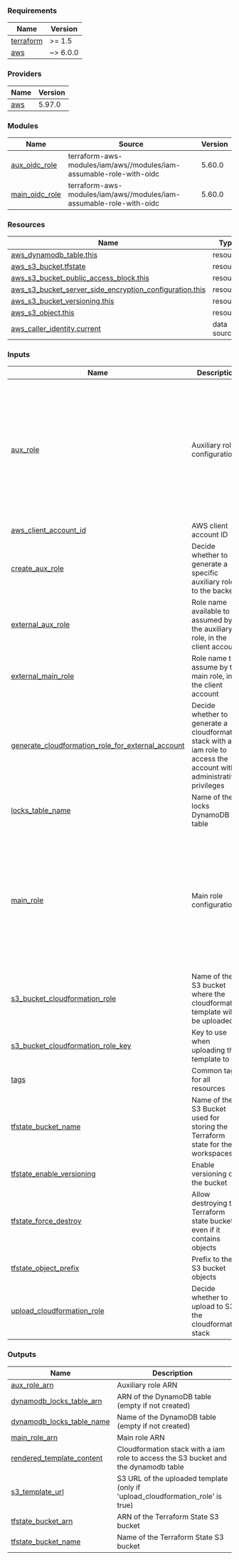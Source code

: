 <!-- BEGIN_TF_DOCS -->
### Requirements

| Name | Version |
|------|---------|
| <a name="requirement_terraform"></a> [terraform](#requirement\_terraform) | >= 1.5 |
| <a name="requirement_aws"></a> [aws](#requirement\_aws) | ~> 6.0.0 |

### Providers

| Name | Version |
|------|---------|
| <a name="provider_aws"></a> [aws](#provider\_aws) | 5.97.0 |

### Modules

| Name | Source | Version |
|------|--------|---------|
| <a name="module_aux_oidc_role"></a> [aux\_oidc\_role](#module\_aux\_oidc\_role) | terraform-aws-modules/iam/aws//modules/iam-assumable-role-with-oidc | 5.60.0 |
| <a name="module_main_oidc_role"></a> [main\_oidc\_role](#module\_main\_oidc\_role) | terraform-aws-modules/iam/aws//modules/iam-assumable-role-with-oidc | 5.60.0 |

### Resources

| Name | Type |
|------|------|
| [aws_dynamodb_table.this](https://registry.terraform.io/providers/hashicorp/aws/latest/docs/resources/dynamodb_table) | resource |
| [aws_s3_bucket.tfstate](https://registry.terraform.io/providers/hashicorp/aws/latest/docs/resources/s3_bucket) | resource |
| [aws_s3_bucket_public_access_block.this](https://registry.terraform.io/providers/hashicorp/aws/latest/docs/resources/s3_bucket_public_access_block) | resource |
| [aws_s3_bucket_server_side_encryption_configuration.this](https://registry.terraform.io/providers/hashicorp/aws/latest/docs/resources/s3_bucket_server_side_encryption_configuration) | resource |
| [aws_s3_bucket_versioning.this](https://registry.terraform.io/providers/hashicorp/aws/latest/docs/resources/s3_bucket_versioning) | resource |
| [aws_s3_object.this](https://registry.terraform.io/providers/hashicorp/aws/latest/docs/resources/s3_object) | resource |
| [aws_caller_identity.current](https://registry.terraform.io/providers/hashicorp/aws/latest/docs/data-sources/caller_identity) | data source |

### Inputs

| Name | Description | Type | Default | Required |
|------|-------------|------|---------|:--------:|
| <a name="input_aux_role"></a> [aux\_role](#input\_aux\_role) | Auxiliary role configuration | <pre>object({<br/>    name                                 = string<br/>    aws_account_id                       = optional(string)<br/>    cloudformation_external_account_role = optional(string)<br/>    oidc_trust_policies = optional(<br/>      object({<br/>        provider_urls             = list(string)<br/>        fully_qualified_subjects  = list(string)<br/>        subjects_with_wildcards   = list(string)<br/>        fully_qualified_audiences = list(string)<br/>      })<br/>    )<br/>  })</pre> | n/a | yes |
| <a name="input_aws_client_account_id"></a> [aws\_client\_account\_id](#input\_aws\_client\_account\_id) | AWS client account ID | `string` | n/a | yes |
| <a name="input_create_aux_role"></a> [create\_aux\_role](#input\_create\_aux\_role) | Decide whether to generate a specific auxiliary role to the backend | `bool` | `false` | no |
| <a name="input_external_aux_role"></a> [external\_aux\_role](#input\_external\_aux\_role) | Role name available to be assumed by the auxiliary role, in the client account | `string` | `""` | no |
| <a name="input_external_main_role"></a> [external\_main\_role](#input\_external\_main\_role) | Role name to assume by the main role, in the client account | `string` | n/a | yes |
| <a name="input_generate_cloudformation_role_for_external_account"></a> [generate\_cloudformation\_role\_for\_external\_account](#input\_generate\_cloudformation\_role\_for\_external\_account) | Decide whether to generate a cloudformation stack with a iam role to access the account with administrative privileges | `bool` | `true` | no |
| <a name="input_locks_table_name"></a> [locks\_table\_name](#input\_locks\_table\_name) | Name of the locks DynamoDB table | `string` | `null` | no |
| <a name="input_main_role"></a> [main\_role](#input\_main\_role) | Main role configuration | <pre>object({<br/>    name                                 = string<br/>    aws_account_id                       = optional(string)<br/>    cloudformation_external_account_role = optional(string)<br/>    oidc_trust_policies = optional(<br/>      object({<br/>        provider_urls             = list(string)<br/>        fully_qualified_subjects  = list(string)<br/>        subjects_with_wildcards   = list(string)<br/>        fully_qualified_audiences = list(string)<br/>      })<br/>    )<br/>  })</pre> | n/a | yes |
| <a name="input_s3_bucket_cloudformation_role"></a> [s3\_bucket\_cloudformation\_role](#input\_s3\_bucket\_cloudformation\_role) | Name of the S3 bucket where the cloudformation template will be uploaded | `string` | `""` | no |
| <a name="input_s3_bucket_cloudformation_role_key"></a> [s3\_bucket\_cloudformation\_role\_key](#input\_s3\_bucket\_cloudformation\_role\_key) | Key to use when uploading the template to S3 | `string` | `"cloudformation/rendered-template.yaml"` | no |
| <a name="input_tags"></a> [tags](#input\_tags) | Common tags for all resources | `map(string)` | `{}` | no |
| <a name="input_tfstate_bucket_name"></a> [tfstate\_bucket\_name](#input\_tfstate\_bucket\_name) | Name of the S3 Bucket used for storing the Terraform state for the workspaces | `string` | n/a | yes |
| <a name="input_tfstate_enable_versioning"></a> [tfstate\_enable\_versioning](#input\_tfstate\_enable\_versioning) | Enable versioning on the bucket | `bool` | `true` | no |
| <a name="input_tfstate_force_destroy"></a> [tfstate\_force\_destroy](#input\_tfstate\_force\_destroy) | Allow destroying the Terraform state bucket even if it contains objects | `bool` | `false` | no |
| <a name="input_tfstate_object_prefix"></a> [tfstate\_object\_prefix](#input\_tfstate\_object\_prefix) | Prefix to the S3 bucket objects | `string` | n/a | yes |
| <a name="input_upload_cloudformation_role"></a> [upload\_cloudformation\_role](#input\_upload\_cloudformation\_role) | Decide whether to upload to S3 the cloudformation stack | `bool` | `true` | no |

### Outputs

| Name | Description |
|------|-------------|
| <a name="output_aux_role_arn"></a> [aux\_role\_arn](#output\_aux\_role\_arn) | Auxiliary role ARN |
| <a name="output_dynamodb_locks_table_arn"></a> [dynamodb\_locks\_table\_arn](#output\_dynamodb\_locks\_table\_arn) | ARN of the DynamoDB table (empty if not created) |
| <a name="output_dynamodb_locks_table_name"></a> [dynamodb\_locks\_table\_name](#output\_dynamodb\_locks\_table\_name) | Name of the DynamoDB table (empty if not created) |
| <a name="output_main_role_arn"></a> [main\_role\_arn](#output\_main\_role\_arn) | Main role ARN |
| <a name="output_rendered_template_content"></a> [rendered\_template\_content](#output\_rendered\_template\_content) | Cloudformation stack with a iam role to access the S3 bucket and the dynamodb table |
| <a name="output_s3_template_url"></a> [s3\_template\_url](#output\_s3\_template\_url) | S3 URL of the uploaded template (only if 'upload\_cloudformation\_role' is true) |
| <a name="output_tfstate_bucket_arn"></a> [tfstate\_bucket\_arn](#output\_tfstate\_bucket\_arn) | ARN of the Terraform State S3 bucket |
| <a name="output_tfstate_bucket_name"></a> [tfstate\_bucket\_name](#output\_tfstate\_bucket\_name) | Name of the Terraform State S3 bucket |
<!-- END_TF_DOCS -->

